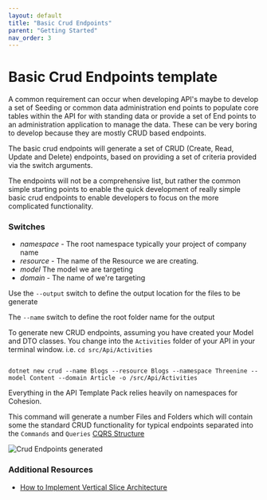 ```yaml
---
layout: default
title: "Basic Crud Endpoints"
parent: "Getting Started"
nav_order: 3
---
```


# Basic Crud Endpoints template

A common requirement can occur when developing API's maybe to develop a set of Seeding or common data administration end points to populate core tables within the API for with standing data or provide a set of End points to an administration application to manage the data. These can be very boring to develop because they are mostly CRUD based endpoints. 

The basic crud endpoints will generate a set of CRUD (Create, Read, Update and Delete) endpoints, based on providing a set of criteria provided via the switch arguments.

The endpoints will not be a comprehensive list, but rather the common simple starting points to enable the quick development of really simple basic crud endpoints to enable developers to focus on the more complicated functionality.




### Switches

- *namespace* - The root namespace typically your project of company name
- *resource* - The name of the Resource we are creating.
- *model* The model we are targeting
- *domain* - The name of we're targeting

Use the  `--output` switch to define the output location for the files to be generate

The  `--name` switch to define the root folder name for the output

To generate new CRUD endpoints, assuming you have created your Model and DTO classes. You change into the `Activities` folder of your API in your terminal window. i.e.  `cd src/Api/Activities` 

```shell

dotnet new crud --name Blogs --resource Blogs --namespace Threenine --model Content --domain Article -o /src/Api/Activities
```

Everything in the API Template Pack relies heavily on namespaces for Cohesion.

This command will generate a number Files and Folders which will contain some the standard CRUD functionality for typical endpoints
separated into the `Commands` and `Queries`  [CQRS Structure](../../../introduction/cqrs-introduction)

![Crud Endpoints generated](../../../assets/images/crud-endpoints.png)


### Additional Resources

* [How to Implement Vertical Slice Architecture](https://garywoodfine.com/implementing-vertical-slice-architecture/)